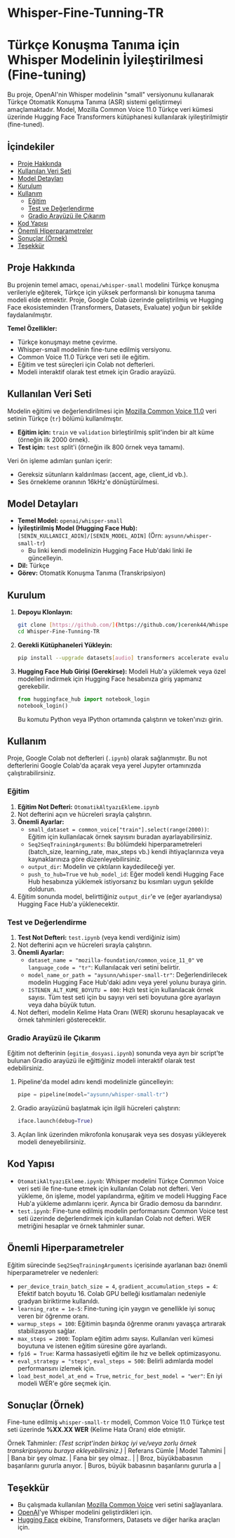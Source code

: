 # Whisper-Fine-Tunning-TR
# Türkçe Konuşma Tanıma için Whisper Modelinin İyileştirilmesi (Fine-tuning)

Bu proje, OpenAI'nin Whisper modelinin "small" versiyonunu kullanarak Türkçe Otomatik Konuşma Tanıma (ASR) sistemi geliştirmeyi amaçlamaktadır. Model, Mozilla Common Voice 11.0 Türkçe veri kümesi üzerinde Hugging Face Transformers kütüphanesi kullanılarak iyileştirilmiştir (fine-tuned).

##  İçindekiler

* [Proje Hakkında](#proje-hakkında)
* [Kullanılan Veri Seti](#kullanılan-veri-seti)
* [Model Detayları](#model-detayları)
* [Kurulum](#kurulum)
* [Kullanım](#kullanım)
    * [Eğitim](#eğitim)
    * [Test ve Değerlendirme](#test-ve-değerlendirme)
    * [Gradio Arayüzü ile Çıkarım](#gradio-arayüzü-ile-çıkarım)
* [Kod Yapısı](#kod-yapısı)
* [Önemli Hiperparametreler](#önemli-hiperparametreler)
* [Sonuçlar (Örnek)](#sonuçlar-örnek)
* [Teşekkür](#teşekkür)

## Proje Hakkında

Bu projenin temel amacı, `openai/whisper-small` modelini Türkçe konuşma verileriyle eğiterek, Türkçe için yüksek performanslı bir konuşma tanıma modeli elde etmektir. Proje, Google Colab üzerinde geliştirilmiş ve Hugging Face ekosisteminden (Transformers, Datasets, Evaluate) yoğun bir şekilde faydalanılmıştır.

**Temel Özellikler:**
* Türkçe konuşmayı metne çevirme.
* Whisper-small modelinin fine-tune edilmiş versiyonu.
* Common Voice 11.0 Türkçe veri seti ile eğitim.
* Eğitim ve test süreçleri için Colab not defterleri.
* Modeli interaktif olarak test etmek için Gradio arayüzü.

## Kullanılan Veri Seti

Modelin eğitimi ve değerlendirilmesi için [Mozilla Common Voice 11.0](https://commonvoice.mozilla.org/) veri setinin Türkçe (`tr`) bölümü kullanılmıştır.
* **Eğitim için:** `train` ve `validation` birleştirilmiş split'inden bir alt küme (örneğin ilk 2000 örnek).
* **Test için:** `test` split'i (örneğin ilk 800 örnek veya tamamı).

Veri ön işleme adımları şunları içerir:
* Gereksiz sütunların kaldırılması (accent, age, client_id vb.).
* Ses örnekleme oranının 16kHz'e dönüştürülmesi.

## Model Detayları

* **Temel Model:** `openai/whisper-small`
* **İyileştirilmiş Model (Hugging Face Hub):** `[SENİN_KULLANICI_ADIN]/[SENİN_MODEL_ADIN]` (Örn: `aysunn/whisper-small-tr`)
    * Bu linki kendi modelinizin Hugging Face Hub'daki linki ile güncelleyin.
* **Dil:** Türkçe
* **Görev:** Otomatik Konuşma Tanıma (Transkripsiyon)

## Kurulum

1.  **Depoyu Klonlayın:**
    ```bash
    git clone [https://github.com/](https://github.com/)cerenk44/Whisper-Fine-Tunning-TR.git
    cd Whisper-Fine-Tunning-TR
    ```

2.  **Gerekli Kütüphaneleri Yükleyin:**
    ```bash
    pip install --upgrade datasets[audio] transformers accelerate evaluate jiwer tensorboard gradio torch
    ```

3.  **Hugging Face Hub Girişi (Gerekirse):**
    Modeli Hub'a yüklemek veya özel modelleri indirmek için Hugging Face hesabınıza giriş yapmanız gerekebilir.
    ```python
    from huggingface_hub import notebook_login
    notebook_login()
    ```
    Bu komutu Python veya IPython ortamında çalıştırın ve token'ınızı girin.

## Kullanım

Proje, Google Colab not defterleri (`.ipynb`) olarak sağlanmıştır. Bu not defterlerini Google Colab'da açarak veya yerel Jupyter ortamınızda çalıştırabilirsiniz.

### Eğitim

1.  **Eğitim Not Defteri:** `OtomatikAltyazıEkleme.ipynb`
2.  Not defterini açın ve hücreleri sırayla çalıştırın.
3.  **Önemli Ayarlar:**
    * `small_dataset = common_voice["train"].select(range(2000))`: Eğitim için kullanılacak örnek sayısını buradan ayarlayabilirsiniz.
    * `Seq2SeqTrainingArguments`: Bu bölümdeki hiperparametreleri (batch_size, learning_rate, max_steps vb.) kendi ihtiyaçlarınıza veya kaynaklarınıza göre düzenleyebilirsiniz.
    * `output_dir`: Modelin ve çıktıların kaydedileceği yer.
    * `push_to_hub=True` ve `hub_model_id`: Eğer modeli kendi Hugging Face Hub hesabınıza yüklemek istiyorsanız bu kısımları uygun şekilde doldurun.
4.  Eğitim sonunda model, belirttiğiniz `output_dir`'e ve (eğer ayarlandıysa) Hugging Face Hub'a yüklenecektir.

### Test ve Değerlendirme

1.  **Test Not Defteri:** `test.ipynb` (veya kendi verdiğiniz isim)
2.  Not defterini açın ve hücreleri sırayla çalıştırın.
3.  **Önemli Ayarlar:**
    * `dataset_name = "mozilla-foundation/common_voice_11_0"` ve `language_code = "tr"`: Kullanılacak veri setini belirtir.
    * `model_name_or_path = "aysunn/whisper-small-tr"`: Değerlendirilecek modelin Hugging Face Hub'daki adını veya yerel yolunu buraya girin.
    * `ISTENEN_ALT_KUME_BOYUTU = 800`: Hızlı test için kullanılacak örnek sayısı. Tüm test seti için bu sayıyı veri seti boyutuna göre ayarlayın veya daha büyük tutun.
4.  Not defteri, modelin Kelime Hata Oranı (WER) skorunu hesaplayacak ve örnek tahminleri gösterecektir.

### Gradio Arayüzü ile Çıkarım

Eğitim not defterinin (`egitim_dosyasi.ipynb`) sonunda veya ayrı bir script'te bulunan Gradio arayüzü ile eğittiğiniz modeli interaktif olarak test edebilirsiniz.

1.  Pipeline'da model adını kendi modelinizle güncelleyin:
    ```python
    pipe = pipeline(model="aysunn/whisper-small-tr")
    ```
2.  Gradio arayüzünü başlatmak için ilgili hücreleri çalıştırın:
    ```python
    iface.launch(debug=True) 
    ```
3.  Açılan link üzerinden mikrofonla konuşarak veya ses dosyası yükleyerek modeli deneyebilirsiniz.

## Kod Yapısı

* `OtomatikAltyazıEkleme.ipynb`: Whisper modelini Türkçe Common Voice veri seti ile fine-tune etmek için kullanılan Colab not defteri. Veri yükleme, ön işleme, model yapılandırma, eğitim ve modeli Hugging Face Hub'a yükleme adımlarını içerir. Ayrıca bir Gradio demosu da barındırır.
* `test.ipynb`: Fine-tune edilmiş modelin performansını Common Voice test seti üzerinde değerlendirmek için kullanılan Colab not defteri. WER metriğini hesaplar ve örnek tahminler sunar.

##  Önemli Hiperparametreler

Eğitim sürecinde `Seq2SeqTrainingArguments` içerisinde ayarlanan bazı önemli hiperparametreler ve nedenleri:

* `per_device_train_batch_size = 4`, `gradient_accumulation_steps = 4`: Efektif batch boyutu 16. Colab GPU belleği kısıtlamaları nedeniyle gradyan biriktirme kullanıldı.
* `learning_rate = 1e-5`: Fine-tuning için yaygın ve genellikle iyi sonuç veren bir öğrenme oranı.
* `warmup_steps = 100`: Eğitimin başında öğrenme oranını yavaşça artırarak stabilizasyon sağlar.
* `max_steps = 2000`: Toplam eğitim adımı sayısı. Kullanılan veri kümesi boyutuna ve istenen eğitim süresine göre ayarlandı.
* `fp16 = True`: Karma hassasiyetli eğitim ile hız ve bellek optimizasyonu.
* `eval_strategy = "steps"`, `eval_steps = 500`: Belirli adımlarda model performansını izlemek için.
* `load_best_model_at_end = True`, `metric_for_best_model = "wer"`: En iyi modeli WER'e göre seçmek için.

## Sonuçlar (Örnek)

Fine-tune edilmiş `whisper-small-tr` modeli, Common Voice 11.0 Türkçe test seti üzerinde **%XX.XX WER** (Kelime Hata Oranı) elde etmiştir.

Örnek Tahminler:
*(Test script'inden birkaç iyi ve/veya zorlu örnek transkripsiyonu buraya ekleyebilirsiniz.)*
|  Referans Cümle                                      | Model Tahmini                                        |
|  Bana bir şey olmaz.                                 | Fana bir şey olmaz..                                 |
|  Broz, büyükbabasının başarılarını gururla anıyor.   | Buros, büyük babasının başarılarını gururla a        |

## Teşekkür

* Bu çalışmada kullanılan [Mozilla Common Voice](https://commonvoice.mozilla.org/) veri setini sağlayanlara.
* [OpenAI](https://openai.com/)'ye Whisper modelini geliştirdikleri için.
* [Hugging Face](https://huggingface.co/) ekibine, Transformers, Datasets ve diğer harika araçları için.
